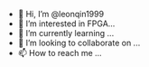 - 👋 Hi, I’m @leonqin1999
- 👀 I’m interested in FPGA...
- 🌱 I’m currently learning ...
- 💞️ I’m looking to collaborate on ...
- 📫 How to reach me ...

<!---
leonqin1999/leonqin1999 is a ✨ special ✨ repository because its `README.md` (this file) appears on your GitHub profile.
You can click the Preview link to take a look at your changes.
--->



